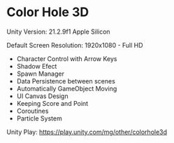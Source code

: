 # Color Hole 3D

Unity Version: 21.2.9f1 Apple Silicon

Default Screen Resolution: 1920x1080 - Full HD
* Character Control with Arrow Keys
* Shadow Efect
* Spawn Manager
* Data Persistence between scenes
* Automatically GameObject Moving
* UI Canvas Design
* Keeping Score and Point
* Coroutines
* Particle System

Unity Play: https://play.unity.com/mg/other/colorhole3d
